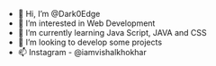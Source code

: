 - 👋 Hi, I’m @Dark0Edge
- 👀 I’m interested in Web Development
- 🌱 I’m currently learning Java Script, JAVA and CSS
- 💞️ I’m looking to develop some projects
- 📫 Instagram - @iamvishalkhokhar


<!---
Dark0Edge/Dark0Edge is a ✨ special ✨ repository because its `README.md` (this file) appears on your GitHub profile.
You can click the Preview link to take a look at your changes.
--->
